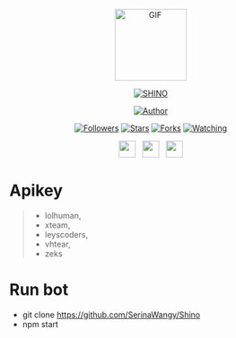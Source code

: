 <p align="center">
<img src="https://media.giphy.com/media/4dM1U76aAQ3dbE6bc3/giphy.gif" alt="GIF" width="128" height="128"/>
</p>
<p align="center">
<a href="#"><img title="SHINO" src="https://img.shields.io/badge/SHINO-BOT-green?colorA=%23ff0000&colorB=%23017e40&style=for-the-badge"></a>
</p>
<p align="center">
<a href="https://github.com/SerinaWangy"><img title="Author" src="https://img.shields.io/badge/Wira-orange.svg?style=for-the-badge&logo=github"></a>
</p>
<p align="center">
<a href="https://github.com/SerinaWangy/followers"><img title="Followers" src="https://img.shields.io/github/followers/SerinaWangy?color=blue&style=flat-square"></a>
<a href="https://github.com/SerinaWangy/Shino/stargazers/"><img title="Stars" src="https://img.shields.io/github/stars/SerinaWangy/Shino?color=blue&style=flat-square"></a>
<a href="https://github.com/SerinaWangy/Shino/network/members"><img title="Forks" src="https://img.shields.io/github/forks/SerinaWangy/Shino?color=blue&style=flat-square"></a>
<a href="https://github.com/SerinaWangy/Shino/watchers"><img title="Watching" src="https://img.shields.io/github/watchers/SerinaWangy/Shino?label=Watchers&color=blue&style=flat-square"></a>
</p>
<p align='center'>
   <a href="https://twitter.com/WiraShn?t=Su5sCAARYQhoeRBLcJkGhA&s=09"><img height="30" src="https://telegra.ph/file/61c739abe39df12574b75.jpg"></a>&nbsp;&nbsp;
   <a href="https://instagram.com/dryflow.r"><img height="30" src=""></a>&nbsp;&nbsp;
   <a href="https://www.facebook.com/"><img height="30" src=""></a>
</P>


# Apikey
>- lolhuman,
>- xteam,
>- leyscoders,
>- vhtear,
>- zeks

# Run bot

- git clone https://github.com/SerinaWangy/Shino
- npm start




